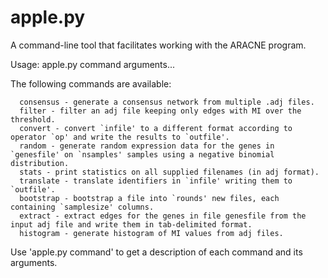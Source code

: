# apple.py
A command-line tool that facilitates working with the ARACNE program.

Usage: apple.py command arguments...

The following commands are available:
```
  consensus - generate a consensus network from multiple .adj files.
  filter - filter an adj file keeping only edges with MI over the threshold.
  convert - convert `infile' to a different format according to operator `op' and write the results to `outfile'.
  random - generate random expression data for the genes in `genesfile' on `nsamples' samples using a negative binomial distribution.
  stats - print statistics on all supplied filenames (in adj format).
  translate - translate identifiers in `infile' writing them to `outfile'.
  bootstrap - bootstrap a file into `rounds' new files, each containing `samplesize' columns.
  extract - extract edges for the genes in file genesfile from the input adj file and write them in tab-delimited format.
  histogram - generate histogram of MI values from adj files.
```
Use 'apple.py command' to get a description of each command and its arguments.


